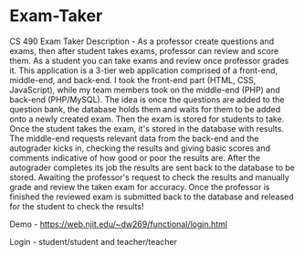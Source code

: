 # Exam-Taker
CS 490 Exam Taker
Description - As a professor create questions and exams, then after student takes exams, professor can review and score them. As a student you can take exams and review once professor grades it. This application is a 3-tier web application comprised of a front-end, middle-end, and back-end. I took the front-end part (HTML, CSS, JavaScript), while my team members took on the middle-end (PHP) and back-end (PHP/MySQL). The idea is once the questions are added to the question bank, the database holds them and waits for them to be added onto a newly created exam. Then the exam is stored for students to take. Once the student takes the exam, it's stored in the database with results. The middle-end requests relevant data from the back-end and the autograder kicks in, checking the results and giving basic scores and comments indicative of how good or poor the results are. After the autograder completes its job the results are sent back to the database to be stored. Awaiting the professor's request to check the results and manually grade and review the taken exam for accuracy. Once the professor is finished the reviewed exam is submitted back to the database and released for the student to check the results! 

Demo - https://web.njit.edu/~dw269/functional/login.html

Login - student/student and teacher/teacher
